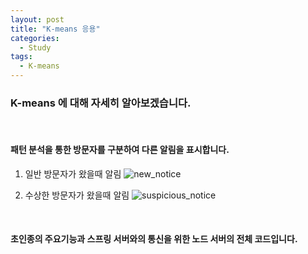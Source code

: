 ```yaml
---
layout: post
title: "K-means 응용"
categories:
  - Study
tags:
  - K-means
---
```


### K-means 에 대해 자세히 알아보겠습니다.

<br>

#### 패턴 분석을 통한 방문자를 구분하여 다른 알림을 표시합니다.

1. 일반 방문자가 왔을때 알림
![new_notice](https://user-images.githubusercontent.com/31085727/38353690-2943a600-38f2-11e8-84d0-29f8eca8937d.png)

2. 수상한 방문자가 왔을때 알림
![suspicious_notice](https://user-images.githubusercontent.com/31085727/38353691-2972d2ae-38f2-11e8-9bfd-c7e6fabce909.png)

<br>

#### 초인종의 주요기능과 스프링 서버와의 통신을 위한 노드 서버의 전체 코드입니다.

```javascript

```
